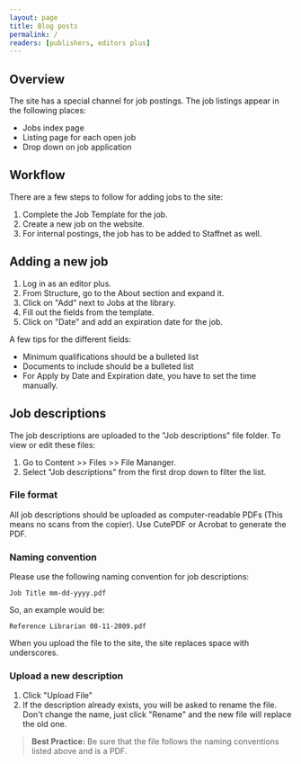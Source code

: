 ```yaml
---
layout: page
title: Blog posts
permalink: /
readers: [publishers, editors plus]
---
```


## Overview

The site has a special channel for job postings. The job listings appear in the following places:

- Jobs index page
- Listing page for each open job
- Drop down on job application

## Workflow

There are a few steps to follow for adding jobs to the site:

1. Complete the Job Template for the job.
2. Create a new job on the website.
3. For internal postings, the job has to be added to Staffnet as well.

## Adding a new job

1. Log in as an editor plus.
2. From Structure, go to the About section and expand it.
3. Click on "Add" next to Jobs at the library.
4. Fill out the fields from the template.
5. Click on "Date" and add an expiration date for the job.

A few tips for the different fields:

- Minimum qualifications should be a bulleted list
- Documents to include should be a bulleted list
- For Apply by Date and Expiration date, you have to set the time manually.

## Job descriptions

The job descriptions are uploaded to the "Job descriptions" file folder. To view or edit these files:

1. Go to Content >> Files >> File Mananger.
2. Select "Job descriptions" from the first drop down to filter the list.

### File format

All job descriptions should be uploaded as computer-readable PDFs (This means no scans from the copier). Use CutePDF or Acrobat to generate the PDF. 

### Naming convention

Please use the following naming convention for job descriptions:

    Job Title mm-dd-yyyy.pdf

So, an example would be:

    Reference Librarian 08-11-2009.pdf

When you upload the file to the site, the site replaces space with underscores.

### Upload a new description

1. Click "Upload File"
2. If the description already exists, you will be asked to rename the file. Don't change the name, just click "Rename" and the new file will replace the old one.

> **Best Practice:** Be sure that the file follows the naming conventions listed above and is a PDF.